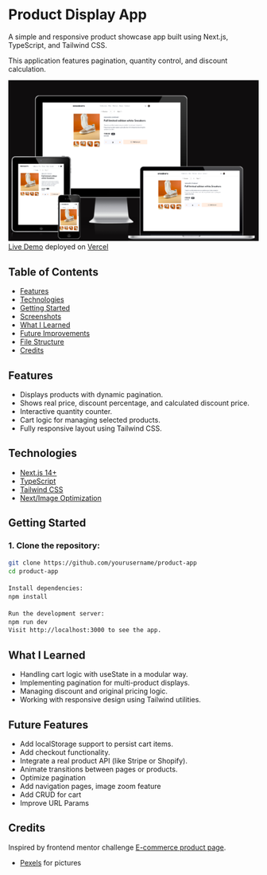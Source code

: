 # Product Display App

A simple and responsive product showcase app built using Next.js, TypeScript, and Tailwind CSS. 

This application features pagination, quantity control, and discount calculation.

![AiIResponsive site Preview](/public/assets/amIResponsive-ecommerce.PNG)
[Live Demo](https://e-commerce-cart-lac.vercel.app/) deployed on [Vercel](https://vercel.com/)

## Table of Contents

- [Features](#features)
- [Technologies](#technologies)
- [Getting Started](#getting-started)
- [Screenshots](#screenshots)
- [What I Learned](#what-i-learned)
- [Future Improvements](#future-improvements)
- [File Structure](#file-structure)
- [Credits](#credits)

## Features

- Displays products with dynamic pagination.
- Shows real price, discount percentage, and calculated discount price.
- Interactive quantity counter.
- Cart logic for managing selected products.
- Fully responsive layout using Tailwind CSS.

## Technologies

- [Next.js 14+](https://nextjs.org/)
- [TypeScript](https://www.typescriptlang.org/)
- [Tailwind CSS](https://tailwindcss.com/)
- [Next/Image Optimization](https://nextjs.org/docs/pages/api-reference/components/image)

## Getting Started

### 1. Clone the repository:

```bash
git clone https://github.com/yourusername/product-app
cd product-app

Install dependencies:
npm install

Run the development server:
npm run dev
Visit http://localhost:3000 to see the app.
```

## What I Learned
- Handling cart logic with useState in a modular way.
- Implementing pagination for multi-product displays.
- Managing discount and original pricing logic.
- Working with responsive design using Tailwind utilities.

## Future Features

- Add localStorage support to persist cart items.
- Add checkout functionality.
- Integrate a real product API (like Stripe or Shopify).
- Animate transitions between pages or products.
- Optimize pagination 
- Add navigation pages, image zoom feature
- Add CRUD for cart
- Improve URL Params

##  Credits
Inspired by frontend mentor challenge [E-commerce product page](https://www.frontendmentor.io/solutions/ecommerce-product-page-z_I-TRCSk).
- [Pexels](https://www.pexels.com/) for pictures